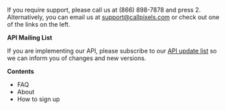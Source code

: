 If you require support, please call us at (866) 898-7878 and press 2. Alternatively, you can email us at [support@callpixels.com](mailto:support@callpixels.com) or check out one of the links on the left.

**API Mailing List**

If you are implementing our API, please subscribe to our [API update list](http://eepurl.com/vba4b) so we can inform you of changes and new versions. 

**Contents**

- FAQ
- About
- How to sign up